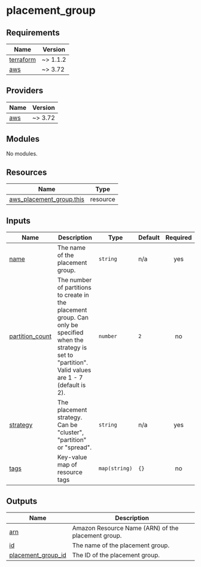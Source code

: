 # placement_group

<!-- BEGINNING OF PRE-COMMIT-TERRAFORM DOCS HOOK -->
## Requirements

| Name | Version |
|------|---------|
| <a name="requirement_terraform"></a> [terraform](#requirement\_terraform) | ~> 1.1.2 |
| <a name="requirement_aws"></a> [aws](#requirement\_aws) | ~> 3.72 |

## Providers

| Name | Version |
|------|---------|
| <a name="provider_aws"></a> [aws](#provider\_aws) | ~> 3.72 |

## Modules

No modules.

## Resources

| Name | Type |
|------|------|
| [aws_placement_group.this](https://registry.terraform.io/providers/hashicorp/aws/latest/docs/resources/placement_group) | resource |

## Inputs

| Name | Description | Type | Default | Required |
|------|-------------|------|---------|:--------:|
| <a name="input_name"></a> [name](#input\_name) | The name of the placement group. | `string` | n/a | yes |
| <a name="input_partition_count"></a> [partition\_count](#input\_partition\_count) | The number of partitions to create in the placement group. Can only be specified when the strategy is set to "partition". Valid values are 1 - 7 (default is 2). | `number` | `2` | no |
| <a name="input_strategy"></a> [strategy](#input\_strategy) | The placement strategy. Can be "cluster", "partition" or "spread". | `string` | n/a | yes |
| <a name="input_tags"></a> [tags](#input\_tags) | Key-value map of resource tags | `map(string)` | `{}` | no |

## Outputs

| Name | Description |
|------|-------------|
| <a name="output_arn"></a> [arn](#output\_arn) | Amazon Resource Name (ARN) of the placement group. |
| <a name="output_id"></a> [id](#output\_id) | The name of the placement group. |
| <a name="output_placement_group_id"></a> [placement\_group\_id](#output\_placement\_group\_id) | The ID of the placement group. |
<!-- END OF PRE-COMMIT-TERRAFORM DOCS HOOK -->